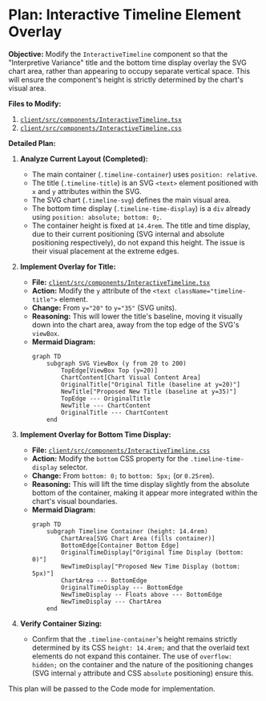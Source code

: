 # Plan: Interactive Timeline Element Overlay

**Objective:** Modify the `InteractiveTimeline` component so that the "Interpretive Variance" title and the bottom time display overlay the SVG chart area, rather than appearing to occupy separate vertical space. This will ensure the component's height is strictly determined by the chart's visual area.

**Files to Modify:**

1.  [`client/src/components/InteractiveTimeline.tsx`](client/src/components/InteractiveTimeline.tsx)
2.  [`client/src/components/InteractiveTimeline.css`](client/src/components/InteractiveTimeline.css)

**Detailed Plan:**

1.  **Analyze Current Layout (Completed):**
    *   The main container (`.timeline-container`) uses `position: relative`.
    *   The title (`.timeline-title`) is an SVG `<text>` element positioned with `x` and `y` attributes within the SVG.
    *   The SVG chart (`.timeline-svg`) defines the main visual area.
    *   The bottom time display (`.timeline-time-display`) is a `div` already using `position: absolute; bottom: 0;`.
    *   The container height is fixed at `14.4rem`. The title and time display, due to their current positioning (SVG internal and absolute positioning respectively), do not expand this height. The issue is their visual placement at the extreme edges.

2.  **Implement Overlay for Title:**
    *   **File:** [`client/src/components/InteractiveTimeline.tsx`](client/src/components/InteractiveTimeline.tsx)
    *   **Action:** Modify the `y` attribute of the `<text className="timeline-title">` element.
    *   **Change:** From `y="20"` to `y="35"` (SVG units).
    *   **Reasoning:** This will lower the title's baseline, moving it visually down into the chart area, away from the top edge of the SVG's `viewBox`.
    *   **Mermaid Diagram:**
        ```mermaid
        graph TD
            subgraph SVG ViewBox (y from 20 to 200)
                TopEdge[ViewBox Top (y=20)]
                ChartContent[Chart Visual Content Area]
                OriginalTitle["Original Title (baseline at y=20)"]
                NewTitle["Proposed New Title (baseline at y=35)"]
                TopEdge --- OriginalTitle
                NewTitle --- ChartContent
                OriginalTitle --- ChartContent
            end
        ```

3.  **Implement Overlay for Bottom Time Display:**
    *   **File:** [`client/src/components/InteractiveTimeline.css`](client/src/components/InteractiveTimeline.css)
    *   **Action:** Modify the `bottom` CSS property for the `.timeline-time-display` selector.
    *   **Change:** From `bottom: 0;` to `bottom: 5px;` (or `0.25rem`).
    *   **Reasoning:** This will lift the time display slightly from the absolute bottom of the container, making it appear more integrated within the chart's visual boundaries.
    *   **Mermaid Diagram:**
        ```mermaid
        graph TD
            subgraph Timeline Container (height: 14.4rem)
                ChartArea[SVG Chart Area (fills container)]
                BottomEdge[Container Bottom Edge]
                OriginalTimeDisplay["Original Time Display (bottom: 0)"]
                NewTimeDisplay["Proposed New Time Display (bottom: 5px)"]
                ChartArea --- BottomEdge
                OriginalTimeDisplay --- BottomEdge
                NewTimeDisplay -- Floats above --- BottomEdge
                NewTimeDisplay --- ChartArea
            end
        ```

4.  **Verify Container Sizing:**
    *   Confirm that the `.timeline-container`'s height remains strictly determined by its CSS `height: 14.4rem;` and that the overlaid text elements do not expand this container. The use of `overflow: hidden;` on the container and the nature of the positioning changes (SVG internal `y` attribute and CSS `absolute` positioning) ensure this.

This plan will be passed to the Code mode for implementation.